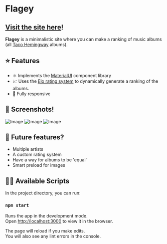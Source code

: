 # Flagey

## [Visit the site here](https://flagey.oskarg.me/)!

**Flagey** is a minimalistic site where you can make a ranking of music albums (all [Taco Hemingway](https://en.wikipedia.org/wiki/Taco_Hemingway) albums).

## ⭐ Features

- ⚛️ Implements the [MaterialUI](https://material-ui.com/) component library
- 📈 Uses the [Elo rating system](https://en.wikipedia.org/wiki/Elo_rating_system) to dynamically generate a ranking of the albums.
- 📱 Fully responsive

## 📸 Screenshots!

![Image](https://i.imgur.com/er5NDWq.png)
![Image](https://i.imgur.com/2H1vD2z.png)
![Image](https://i.imgur.com/Z19NUlG.png)

## 🤔 Future features?

- Multiple artists
- A custom rating system
- Have a way for albums to be 'equal'
- Smart preload for images

## 👨‍💻 Available Scripts

In the project directory, you can run:

### `npm start`

Runs the app in the development mode.<br />
Open [http://localhost:3000](http://localhost:3000) to view it in the browser.

The page will reload if you make edits.<br />
You will also see any lint errors in the console.
